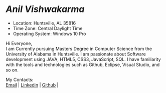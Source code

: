 # *Anil Vishwakarma*
* Location: Huntsville, AL 35816
* Time Zone: Central Daylight Time
* Operating System: Windows 10 Pro 

Hi Everyone,  
I am Currently pursuing Masters Degree in Computer Science from the University of Alabama in Huntsville. I am passionate about Software development using JAVA, HTML5, CSS3, JavaScript, SQL. I have familiarity with the tools and technologies such as Github, Eclipse, Visual Studio, and so on. 
 
My Contacts:   
[Email](vishwakarmaanil321@gmail.com) | [Linkedin](https://www.linkedin.com/in/anilvishwakarma/) | [Github](https://github.com/vishwakarmaanil) | 
